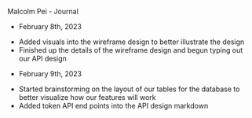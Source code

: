 Malcolm Pei - Journal

* February 8th, 2023
- Added visuals into the wireframe design to better illustrate the design
- Finished up the details of the wireframe design and begun typing out our API design
* February 9th, 2023
- Started brainstorming on the layout of our tables for the database to better visualize how our features will work
- Added token API end points into the API design markdown

